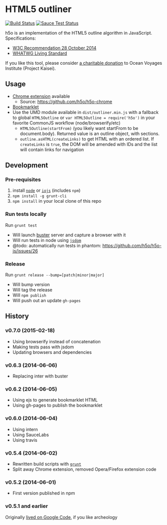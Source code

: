 # HTML5 outliner #
[![Build Status](https://travis-ci.org/h5o/h5o-js.svg?branch=master)](https://travis-ci.org/h5o/h5o-js)
[![Sauce Test Status](https://saucelabs.com/browser-matrix/h5o-js.svg)](https://saucelabs.com/u/h5o-js)

h5o is an implementation of the HTML5 outline algorithm in JavaScript. Specifications:

* [W3C Recommendation 28 October 2014](http://www.w3.org/TR/html5/sections.html#outline)
* [WHATWG Living Standard](https://html.spec.whatwg.org/multipage/semantics.html#outlines)

If you like this tool, please consider [a charitable donation](https://www.ammado.com/community/112794) to Ocean Voyages Institute (Project Kaisei).

## Usage ##

* [Chrome extension](https://chrome.google.com/extensions/detail/afoibpobokebhgfnknfndkgemglggomo) available
    - Source: https://github.com/h5o/h5o-chrome
* [Bookmarklet](http://h5o.github.io/h5o-js/outliner.html)
* Use the UMD module available in `dist/outliner.min.js` with a fallback to global `HTML5Outline` or 
  `var HTML5Outline = require('h5o')` in your favorite CommonJS workflow (node/browserify/etc)
  - `HTML5Outline(startFrom)` (you likely want startFrom to be document.body). Returned value is an outline object, with sections.
  - `outline.asHTML(createLinks)` to get HTML with an ordered list. If `createLinks` is `true`, the DOM will be amended with IDs and the list will contain links for navigation

## Development ##

### Pre-requisites ###
 
1. install [`node`](http://nodejs.org/) or [`iojs`](https://iojs.org/) (includes `npm`)
2. `npm install -g grunt-cli`
4. `npm install` in your local clone of this repo

### Run tests locally ###
Run `grunt test`
* Will launch [buster](http://busterjs.org) server and capture a browser with it
* Will run tests in node using [`jsdom`](https://www.npmjs.com/package/jsdom)
* @todo: automatically run tests in phantom: https://github.com/h5o/h5o-js/issues/26

### Release ###
Run `grunt release --bump=[patch|minor|major]`
* Will bump version
* Will tag the release
* Will `npm publish`
* Will push out an update `gh-pages`


## History ##

### v0.7.0 (2015-02-18) ###
* Using browserify instead of concatenation
* Making tests pass with jsdom
* Updating browsers and dependencies

### v0.6.3 (2014-06-06) ###
* Replacing inter with buster

### v0.6.2 (2014-06-05) ###
* Using ejs to generate bookmarklet HTML
* Using gh-pages to publish the bookmarklet

### v0.6.0 (2014-06-04) ###
* Using intern
* Using SauceLabs
* Using travis

### v0.5.4 (2014-06-02) ###
* Rewritten build scripts with [`grunt`](http://gruntjs.com)
* Split away Chrome extension, removed Opera/Firefox extension code

### v0.5.2 (2014-06-01) ###
* First version published in npm

### v0.5.1 and earlier ###
Originally [lived on Google Code](https://code.google.com/p/h5o), if you like archeology 
